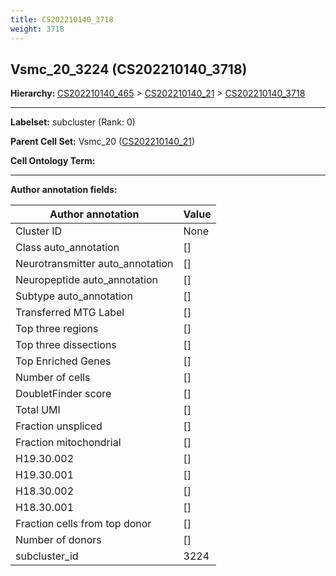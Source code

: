 ```yaml
---
title: CS202210140_3718
weight: 3718
---
```

## Vsmc_20_3224 (CS202210140_3718)
<b>Hierarchy: </b>
[CS202210140_465](../CS202210140_465) >
[CS202210140_21](../CS202210140_21) >
[CS202210140_3718](../CS202210140_3718)

---


**Labelset:** subcluster (Rank: 0)

**Parent Cell Set:** Vsmc_20 ([CS202210140_21](../CS202210140_21))



**Cell Ontology Term:** 

[MARKER GENES.]: #


---

[TRANSFERRED ANNOTATIONS.]: #


[AUTHOR ANNOTATION FIELDS.]: #


**Author annotation fields:**

| Author annotation | Value |
|-------------------|-------|
|Cluster ID|None|
|Class auto_annotation|[]|
|Neurotransmitter auto_annotation|[]|
|Neuropeptide auto_annotation|[]|
|Subtype auto_annotation|[]|
|Transferred MTG Label|[]|
|Top three regions|[]|
|Top three dissections|[]|
|Top Enriched Genes|[]|
|Number of cells|[]|
|DoubletFinder score|[]|
|Total UMI|[]|
|Fraction unspliced|[]|
|Fraction mitochondrial|[]|
|H19.30.002|[]|
|H19.30.001|[]|
|H18.30.002|[]|
|H18.30.001|[]|
|Fraction cells from top donor|[]|
|Number of donors|[]|
|subcluster_id|3224|
